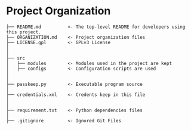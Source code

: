 # Project Organization

    ├── README.md          <- The top-level README for developers using this project.
    ├── ORGANIZATION.md    <- Project organization files
    ├── LICENSE.gpl        <- GPLv3 License
    │ 
    │ 
    ├── src
    │   ├── modules        <- Modules used in the project are kept
    │   ├── configs        <- Configuration scripts are used 
    │
    │
    ├── passkeep.py        <- Executable program source
    │
    ├── credentials.xml    <- Credents keep in this file
    │
    │
    ├── requirement.txt    <- Python dependencies files
    │   
    ├── .gitignore         <- Ignored Git Files

    
